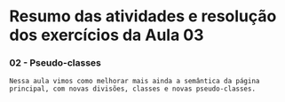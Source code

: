 # Resumo das atividades e resolução dos exercícios da Aula 03 #

### 02 - Pseudo-classes ###
    Nessa aula vimos como melhorar mais ainda a semântica da página principal, com novas divisões, classes e novas pseudo-classes.